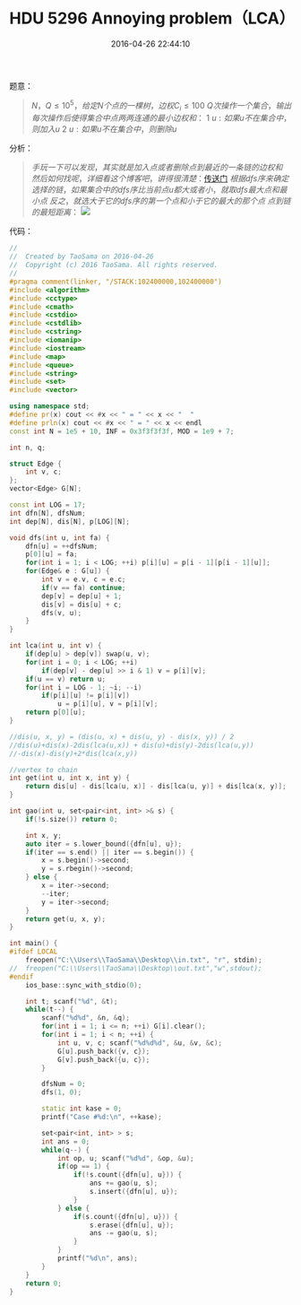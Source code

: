 ﻿---
title: HDU 5296 Annoying problem（LCA）
categories:
  - 图论
  - LCA
  - 
tags:
  - LCA
  - 
date: 2016-04-26 22:44:10
toc: 
---
题意：
>$N，Q\le 10^5，给定N个点的一棵树，边权C_i \le 100$
$Q次操作一个集合，输出每次操作后使得集合中点两两连通的最小边权和：$
$1\ u:如果u不在集合中，则加入u$
$2\ u:如果u不在集合中，则删除u$

<!-- more -->

分析：
>$手玩一下可以发现，其实就是加入点或者删除点到最近的一条链的边权和$
$然后如何找呢，详细看这个博客吧，讲得很清楚：$[传送门](http://blog.csdn.net/u014679804/article/details/48930481)
$根据dfs序来确定选择的链，如果集合中的dfs序比当前点u都大或者小，就取dfs最大点和最小点$
$反之，就选大于它的dfs序的第一个点和小于它的最大的那个点$
$点到链的最短距离：$
![](http://7xru22.com1.z0.glb.clouddn.com/16-4-27/7110843.jpg)

代码：
```cpp
//
//  Created by TaoSama on 2016-04-26
//  Copyright (c) 2016 TaoSama. All rights reserved.
//
#pragma comment(linker, "/STACK:102400000,102400000")
#include <algorithm>
#include <cctype>
#include <cmath>
#include <cstdio>
#include <cstdlib>
#include <cstring>
#include <iomanip>
#include <iostream>
#include <map>
#include <queue>
#include <string>
#include <set>
#include <vector>

using namespace std;
#define pr(x) cout << #x << " = " << x << "  "
#define prln(x) cout << #x << " = " << x << endl
const int N = 1e5 + 10, INF = 0x3f3f3f3f, MOD = 1e9 + 7;

int n, q;

struct Edge {
    int v, c;
};
vector<Edge> G[N];

const int LOG = 17;
int dfn[N], dfsNum;
int dep[N], dis[N], p[LOG][N];

void dfs(int u, int fa) {
    dfn[u] = ++dfsNum;
    p[0][u] = fa;
    for(int i = 1; i < LOG; ++i) p[i][u] = p[i - 1][p[i - 1][u]];
    for(Edge& e : G[u]) {
        int v = e.v, c = e.c;
        if(v == fa) continue;
        dep[v] = dep[u] + 1;
        dis[v] = dis[u] + c;
        dfs(v, u);
    }
}

int lca(int u, int v) {
    if(dep[u] > dep[v]) swap(u, v);
    for(int i = 0; i < LOG; ++i)
        if(dep[v] - dep[u] >> i & 1) v = p[i][v];
    if(u == v) return u;
    for(int i = LOG - 1; ~i; --i)
        if(p[i][u] != p[i][v])
            u = p[i][u], v = p[i][v];
    return p[0][u];
}

//dis(u, x, y) = (dis(u, x) + dis(u, y) - dis(x, y)) / 2
//dis(u)+dis(x)-2dis(lca(u,x)) + dis(u)+dis(y)-2dis(lca(u,y))
//-dis(x)-dis(y)+2*dis(lca(x,y))

//vertex to chain
int get(int u, int x, int y) {
    return dis[u] - dis[lca(u, x)] - dis[lca(u, y)] + dis[lca(x, y)];
}

int gao(int u, set<pair<int, int> >& s) {
    if(!s.size()) return 0;

    int x, y;
    auto iter = s.lower_bound({dfn[u], u});
    if(iter == s.end() || iter == s.begin()) {
        x = s.begin()->second;
        y = s.rbegin()->second;
    } else {
        x = iter->second;
        --iter;
        y = iter->second;
    }
    return get(u, x, y);
}

int main() {
#ifdef LOCAL
    freopen("C:\\Users\\TaoSama\\Desktop\\in.txt", "r", stdin);
//  freopen("C:\\Users\\TaoSama\\Desktop\\out.txt","w",stdout);
#endif
    ios_base::sync_with_stdio(0);

    int t; scanf("%d", &t);
    while(t--) {
        scanf("%d%d", &n, &q);
        for(int i = 1; i <= n; ++i) G[i].clear();
        for(int i = 1; i < n; ++i) {
            int u, v, c; scanf("%d%d%d", &u, &v, &c);
            G[u].push_back({v, c});
            G[v].push_back({u, c});
        }

        dfsNum = 0;
        dfs(1, 0);

        static int kase = 0;
        printf("Case #%d:\n", ++kase);

        set<pair<int, int> > s;
        int ans = 0;
        while(q--) {
            int op, u; scanf("%d%d", &op, &u);
            if(op == 1) {
                if(!s.count({dfn[u], u})) {
                    ans += gao(u, s);
                    s.insert({dfn[u], u});
                }
            } else {
                if(s.count({dfn[u], u})) {
                    s.erase({dfn[u], u});
                    ans -= gao(u, s);
                }
            }
            printf("%d\n", ans);
        }
    }
    return 0;
}
```